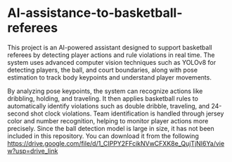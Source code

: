 #  AI-assistance-to-basketball-referees

This project is an AI-powered assistant designed to support basketball referees by detecting player actions and rule violations in real time. The system uses advanced computer vision techniques such as YOLOv8 for detecting players, the ball, and court boundaries, along with pose estimation to track body keypoints and understand player movements.

By analyzing pose keypoints, the system can recognize actions like dribbling, holding, and traveling. It then applies basketball rules to automatically identify violations such as double dribble, traveling, and 24-second shot clock violations. Team identification is handled through jersey color and number recognition, helping to monitor player actions more precisely.
Since the ball detection model is large in size, it has not been included in this repository. You can download it from the following https://drive.google.com/file/d/1_CIPPY2FFcikNVwCFXK8e_QujTjNI6Ya/view?usp=drive_link
